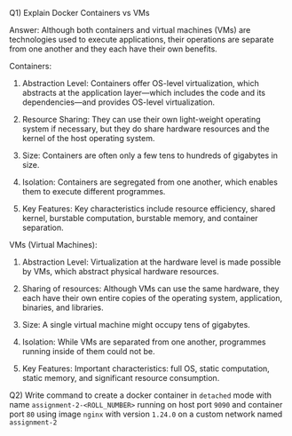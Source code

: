 Q1) Explain Docker Containers vs VMs

Answer: Although both containers and virtual machines (VMs) are technologies used to execute applications, their operations are separate from one another and they each have their own benefits.

Containers:

1. Abstraction Level: Containers offer OS-level virtualization, which abstracts at the application layer—which includes the code and its dependencies—and provides OS-level virtualization.

2. Resource Sharing: They can use their own light-weight operating system if necessary, but they do share hardware resources and the kernel of the host operating system.

3. Size: Containers are often only a few tens to hundreds of gigabytes in size.

4. Isolation: Containers are segregated from one another, which enables them to execute different programmes.

5. Key Features: Key characteristics include resource efficiency, shared kernel, burstable computation, burstable memory, and container separation.



VMs (Virtual Machines):

1. Abstraction Level: Virtualization at the hardware level is made possible by VMs, which abstract physical hardware resources.

2. Sharing of resources: Although VMs can use the same hardware, they each have their own entire copies of the operating system, application, binaries, and libraries.

3. Size: A single virtual machine might occupy tens of gigabytes.

4. Isolation: While VMs are separated from one another, programmes running inside of them could not be.

5. Key Features: Important characteristics: full OS, static computation, static memory, and significant resource consumption.




Q2) Write command to create a docker container in `detached` mode with name `assignment-2-<ROLL_NUMBER>` running on host port `9090` and container port `80` using image `nginx` with version `1.24.0` on a custom network named `assignment-2`



